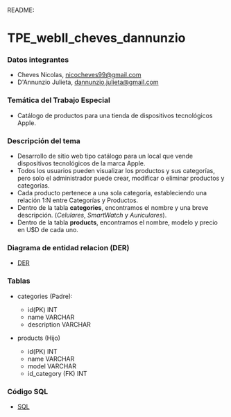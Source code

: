 README: 
# TPE_webII_cheves_dannunzio

### Datos integrantes

  - Cheves Nicolas, nicocheves99@gmail.com
  - D'Annunzio Julieta, dannunzio.julieta@gmail.com

### Temática del Trabajo Especial 
- Catálogo de productos para una tienda de dispositivos tecnológicos Apple.

### Descripción del tema
- Desarrollo de sitio web tipo catálogo para un local que vende dispositivos tecnológicos de la marca Apple.
- Todos los usuarios pueden visualizar los productos y sus categorías, pero solo el administrador puede crear, modificar o eliminar productos y categorías.
- Cada producto pertenece a una sola categoría, estableciendo una relación 1:N entre Categorías y Productos.
- Dentro de la tabla **categories**, encontramos el nombre y una breve descripción. (*Celulares*, *SmartWatch* y *Auriculares*).
- Dentro de la tabla **products**, encontramos el nombre, modelo y precio en U$D de cada uno. 

### Diagrama de entidad relacion (DER)
  - [DER](./DER.png)
  
### Tablas
- categories (Padre):
    - id(PK)                    INT
    - name                      VARCHAR
    - description               VARCHAR
  
- products (Hijo)
    - id(PK)                     INT
    - name                       VARCHAR
    - model                      VARCHAR
    - id_category (FK)           INT

### Código SQL
  - [SQL](./devices.sql)

